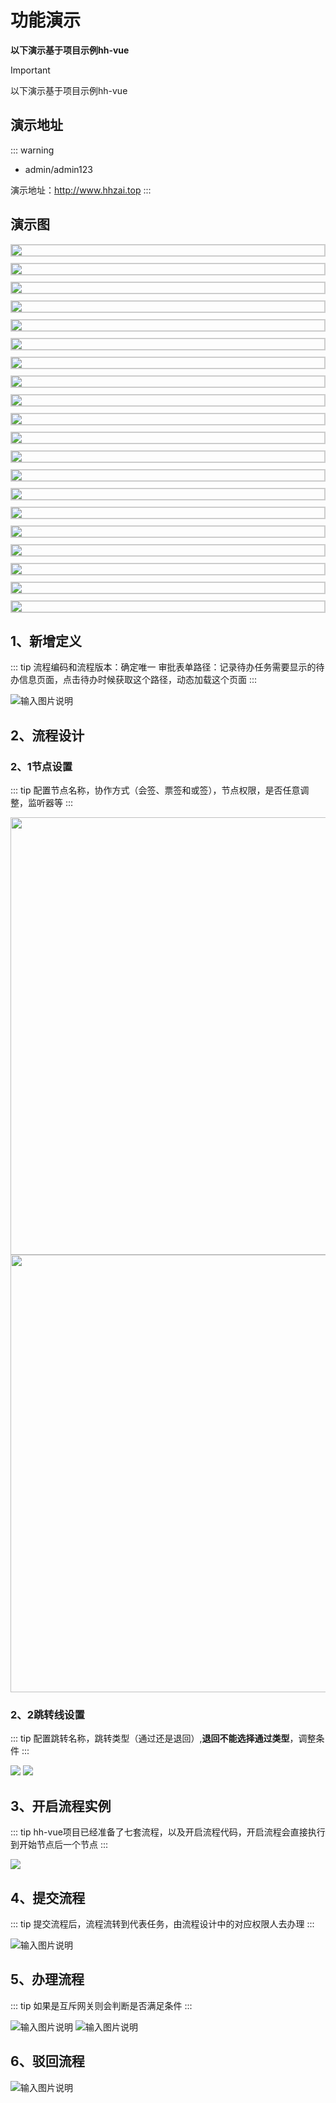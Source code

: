 # 功能演示
**以下演示基于项目示例hh-vue**
> [!IMPORTANT]
> 以下演示基于项目示例hh-vue

## 演示地址

::: warning
- admin/admin123

演示地址：http://www.hhzai.top
:::

## 演示图

<div class="yat"><img src="https://foruda.gitee.com/images/1697704379975758657/558474f6_2218307.png"/></div>
<div class="yat"><img src="https://foruda.gitee.com/images/1703576997421577844/a1dc2737_2218307.png"/></div>
<div class="yat"><img src="https://foruda.gitee.com/images/1703577051212751284/203a05b0_2218307.png"/></div>
<div class="yat"><img src="https://foruda.gitee.com/images/1703577120823449150/ba952a84_2218307.png"/></div>
<div class="yat"><img src="https://foruda.gitee.com/images/1703577416508497463/863d8da1_2218307.png"/></div>
<div class="yat"><img src="https://foruda.gitee.com/images/1703641952765512992/dc187080_2218307.png"/></div>
<div class="yat"><img src="https://foruda.gitee.com/images/1703639870569018221/453a0e0e_2218307.png"/></div>
<div class="yat"><img src="https://foruda.gitee.com/images/1703639949778635820/34a6c14e_2218307.png"/></div>
<div class="yat"><img src="https://foruda.gitee.com/images/1703640045465410604/c14affda_2218307.png"/></div>
<div class="yat"><img src="https://foruda.gitee.com/images/1703641581976369452/e4629da5_2218307.png"/></div>
<div class="yat"><img src="https://foruda.gitee.com/images/1703640080823852176/bdf9a360_2218307.png"/></div>
<div class="yat"><img src="https://foruda.gitee.com/images/1703640099939146504/b19b2b85_2218307.png"/></div>
<div class="yat"><img src="https://foruda.gitee.com/images/1703641659022331552/cc4e0af2_2218307.png"/></div>
<div class="yat"><img src="https://foruda.gitee.com/images/1703641675840058630/3430da37_2218307.png"/></div>
<div class="yat"><img src="https://foruda.gitee.com/images/1703641687716655707/62a8b20c_2218307.png"/></div>
<div class="yat"><img src="https://foruda.gitee.com/images/1703641702939748288/6da6c4f6_2218307.png"/></div>
<div class="yat"><img src="/demo4.png"/></div>
<div class="yat"><img src="/demo2.png"/></div>
<div class="yat"><img src="/demo3.png"/></div>
<div class="yat"><img src="/demo1.png"/></div>

<style scope>
.yat {
    border: 2px solid #ccc;
    margin-bottom: 10px;
}
</style>


## 1、新增定义
::: tip
流程编码和流程版本：确定唯一
审批表单路径：记录待办任务需要显示的待办信息页面，点击待办时候获取这个路径，动态加载这个页面
:::


![输入图片说明](https://foruda.gitee.com/images/1703667450784737720/940b2bab_2218307.png "屏幕截图")

## 2、流程设计
### 2、1节点设置
::: tip 
配置节点名称，协作方式（会签、票签和或签），节点权限，是否任意调整，监听器等
:::


<img src="https://foruda.gitee.com/images/1734589294761157636/ac74e327_2218307.png" width="700" />
<img src="https://foruda.gitee.com/images/1732545153700629064/3183155f_2218307.png" width="700" />

### 2、2跳转线设置
::: tip 
配置跳转名称，跳转类型（通过还是退回）,**退回不能选择通过类型**，调整条件
:::


![](/defSkip.png)
![](https://foruda.gitee.com/images/1726905626290177483/195615fc_2218307.png)
## 3、开启流程实例
::: tip
hh-vue项目已经准备了七套流程，以及开启流程代码，开启流程会直接执行到开始节点后一个节点
:::

![](/addIns.png)


## 4、提交流程
::: tip
提交流程后，流程流转到代表任务，由流程设计中的对应权限人去办理
:::


![输入图片说明](https://foruda.gitee.com/images/1703668493778770778/d77716b5_2218307.png "屏幕截图")


## 5、办理流程
::: tip
如果是互斥网关则会判断是否满足条件
:::


![输入图片说明](https://foruda.gitee.com/images/1703668882786849328/0b9554ec_2218307.png "屏幕截图")
![输入图片说明](https://foruda.gitee.com/images/1703668896500858952/c9dc78e1_2218307.png "屏幕截图")

## 6、驳回流程

![输入图片说明](https://foruda.gitee.com/images/1703669345903195445/4ba131bc_2218307.png "屏幕截图")
